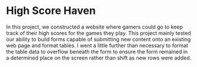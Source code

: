 # High Score Haven

In this project, we constructed a website where gamers could go to keep track of their high scores for the games they play. This project mainly tested our ability to build forms capable of submitting new content onto an existing web page and format tables. I went a little further than necessary to format the table data to overflow beneath the form to ensure the form remained in a determined place on the screen rather than shift as new rows were added.
